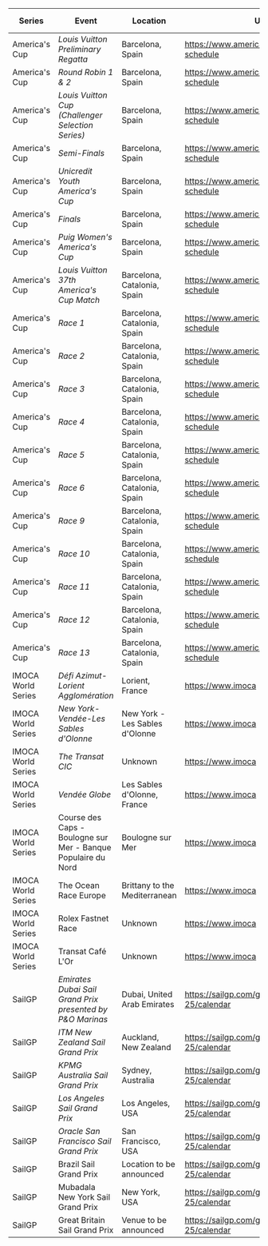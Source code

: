 | Series | Event | Location | URL | Start Date | End Date |
|---|---|---|---|---|---|
| America's Cup | *Louis Vuitton Preliminary Regatta* | Barcelona, Spain | https://www.americascup.com/en/ac37-schedule | 2024-08-22 | *2024-08-25* |
| America's Cup | *Round Robin 1 & 2* | Barcelona, Spain | https://www.americascup.com/en/ac37-schedule | 2024-08-29 | *2024-09-08* |
| America's Cup | *Louis Vuitton Cup (Challenger Selection Series)* | Barcelona, Spain | https://www.americascup.com/en/ac37-schedule | 2024-08-29 | *2024-10-07* |
| America's Cup | *Semi-Finals* | Barcelona, Spain | https://www.americascup.com/en/ac37-schedule | 2024-09-14 | *2024-09-19* |
| America's Cup | *Unicredit Youth America's Cup* | Barcelona, Spain | https://www.americascup.com/en/ac37-schedule | 2024-09-17 | *2024-09-26* |
| America's Cup | *Finals* | Barcelona, Spain | https://www.americascup.com/en/ac37-schedule | 2024-09-26 | *2024-10-05* |
| America's Cup | *Puig Women's America's Cup* | Barcelona, Spain | https://www.americascup.com/en/ac37-schedule | 2024-10-05 | *2024-10-13* |
| America's Cup | *Louis Vuitton 37th America's Cup Match* | Barcelona, Catalonia, Spain | https://www.americascup.com/en/ac37-schedule | 2024-10-12 | *2024-10-21* |
| America's Cup | *Race 1* | Barcelona, Catalonia, Spain | https://www.americascup.com/en/ac37-schedule | 2024-10-12 | *2024-10-12* |
| America's Cup | *Race 2* | Barcelona, Catalonia, Spain | https://www.americascup.com/en/ac37-schedule | 2024-10-12 | *2024-10-12* |
| America's Cup | *Race 3* | Barcelona, Catalonia, Spain | https://www.americascup.com/en/ac37-schedule | 2024-10-13 | *2024-10-13* |
| America's Cup | *Race 4* | Barcelona, Catalonia, Spain | https://www.americascup.com/en/ac37-schedule | 2024-10-13 | *2024-10-13* |
| America's Cup | *Race 5* | Barcelona, Catalonia, Spain | https://www.americascup.com/en/ac37-schedule | 2024-10-16 | *2024-10-16* |
| America's Cup | *Race 6* | Barcelona, Catalonia, Spain | https://www.americascup.com/en/ac37-schedule | 2024-10-16 | *2024-10-16* |
| America's Cup | *Race 9* | Barcelona, Catalonia, Spain | https://www.americascup.com/en/ac37-schedule | 2024-10-19 | *2024-10-19* |
| America's Cup | *Race 10* | Barcelona, Catalonia, Spain | https://www.americascup.com/en/ac37-schedule | 2024-10-19 | *2024-10-19* |
| America's Cup | *Race 11* | Barcelona, Catalonia, Spain | https://www.americascup.com/en/ac37-schedule | 2024-10-20 | *2024-10-20* |
| America's Cup | *Race 12* | Barcelona, Catalonia, Spain | https://www.americascup.com/en/ac37-schedule | 2024-10-20 | *2024-10-20* |
| America's Cup | *Race 13* | Barcelona, Catalonia, Spain | https://www.americascup.com/en/ac37-schedule | 2024-10-21 | *2024-10-21* |
| IMOCA World Series | *Défi Azimut-Lorient Agglomération* | Lorient, France | https://www.imoca | 2024 | *2024* |
| IMOCA World Series | *New York-Vendée-Les Sables d'Olonne* | New York - Les Sables d'Olonne | https://www.imoca | 2024 | *2024* |
| IMOCA World Series | *The Transat CIC* | Unknown | https://www.imoca | 2024 | *2024* |
| IMOCA World Series | *Vendée Globe* | Les Sables d'Olonne, France | https://www.imoca | 2024-11 | *2024-11* |
| IMOCA World Series | Course des Caps - Boulogne sur Mer - Banque Populaire du Nord | Boulogne sur Mer | https://www.imoca | 2025 | 2025 |
| IMOCA World Series | The Ocean Race Europe | Brittany to the Mediterranean | https://www.imoca | 2025 | 2025 |
| IMOCA World Series | Rolex Fastnet Race | Unknown | https://www.imoca | 2025 | 2025 |
| IMOCA World Series | Transat Café L'Or | Unknown | https://www.imoca | 2025 | 2025 |
| SailGP | *Emirates Dubai Sail Grand Prix presented by P&O Marinas* | Dubai, United Arab Emirates | https://sailgp.com/general/24-25/calendar | 2024-11-23 | *2024-11-24* |
| SailGP | *ITM New Zealand Sail Grand Prix* | Auckland, New Zealand | https://sailgp.com/general/24-25/calendar | 2025-01-18 | *2025-01-19* |
| SailGP | *KPMG Australia Sail Grand Prix* | Sydney, Australia | https://sailgp.com/general/24-25/calendar | 2025-02-08 | *2025-02-09* |
| SailGP | *Los Angeles Sail Grand Prix* | Los Angeles, USA | https://sailgp.com/general/24-25/calendar | 2025-03-15 | *2025-03-16* |
| SailGP | *Oracle San Francisco Sail Grand Prix* | San Francisco, USA | https://sailgp.com/general/24-25/calendar | 2025-03-22 | *2025-03-23* |
| SailGP | Brazil Sail Grand Prix | Location to be announced | https://sailgp.com/general/24-25/calendar | 2025-05-03 | 2025-05-04 |
| SailGP | Mubadala New York Sail Grand Prix | New York, USA | https://sailgp.com/general/24-25/calendar | 2025-06-07 | 2025-06-08 |
| SailGP | Great Britain Sail Grand Prix | Venue to be announced | https://sailgp.com/general/24-25/calendar | 2025-07-19 | 2025-07-20 |